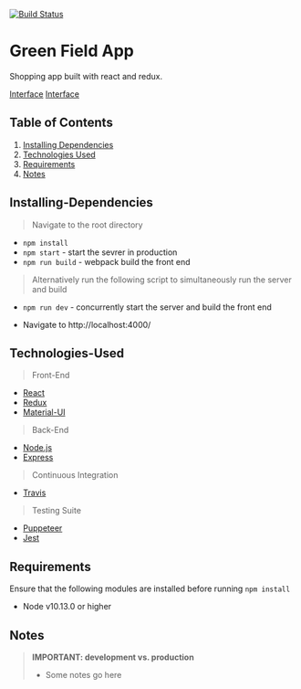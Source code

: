 [![Build Status](https://travis-ci.org/teamuru/greenfieldApp.svg?branch=master)](https://travis-ci.org/teamuru/greenfieldApp)

# Green Field App

Shopping app built with react and redux.

<!-- TODO: link to a .gif of the app -->
<!-- <img src='./snapshot.gif' height='80%' width='80%'> -->

[Interface](documentation/React.webp)
[Interface](documentation/Redux.png)

## Table of Contents

1. [Installing Dependencies](#Installing-Dependencies)
2. [Technologies Used](#Technologies-Used)
3. [Requirements](#Requirements)
4. [Notes](#Notes)

## Installing-Dependencies

> Navigate to the root directory

- `npm install`
- `npm start` - start the sevrer in production
- `npm run build` - webpack build the front end

> Alternatively run the following script to simultaneously run the server and build

- `npm run dev` - concurrently start the server and build the front end

* Navigate to http://localhost:4000/

## Technologies-Used

> Front-End

- [React](https://reactjs.org/)
- [Redux](https://redux.js.org/)
- [Material-UI](https://material-ui.com/)

> Back-End

- [Node.js](https://nodejs.org/en/)
- [Express](https://expressjs.com)

> Continuous Integration

- [Travis](https://travis-ci.org/)

> Testing Suite

- [Puppeteer](https://pptr.dev/)
- [Jest](https://jestjs.io/docs/en/api)

## Requirements

Ensure that the following modules are installed before running `npm install`

- Node v10.13.0 or higher

## Notes

> **IMPORTANT: development vs. production**
>
> - Some notes go here
